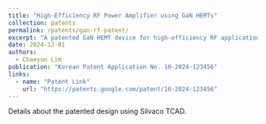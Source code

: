```yaml
---
title: "High-Efficiency RF Power Amplifier using GaN HEMTs"
collection: patents
permalink: /patents/gan-rf-patent/
excerpt: "A patented GaN HEMT device for high-efficiency RF applications."
date: 2024-12-01
authors:
  - Chaeyun Lim
publication: "Korean Patent Application No. 10-2024-123456"
links:
  - name: "Patent Link"
    url: "https://patents.google.com/patent/10-2024-123456"
---
```

Details about the patented design using Silvaco TCAD.
